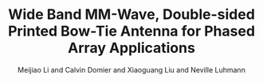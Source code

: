 ---
type: conference
title: Wide Band MM-Wave, Double-sided Printed Bow-Tie Antenna for Phased Array Applications
author: Meijiao Li and Calvin Domier and Xiaoguang Liu and Neville Luhmann
journal:
volume:
number:
year: 2015
month: Jul.
doi: 10.1109/APS.2015.7305421
pages: 2063-2064
publisher:
booktitle: 2015 IEEE International Symposium on Antennas and Propagation and North American Radio Science Meeting
note: Student Paper Competition Honourable Mention
sort_key: 201507
bib_key: mjli2015
---